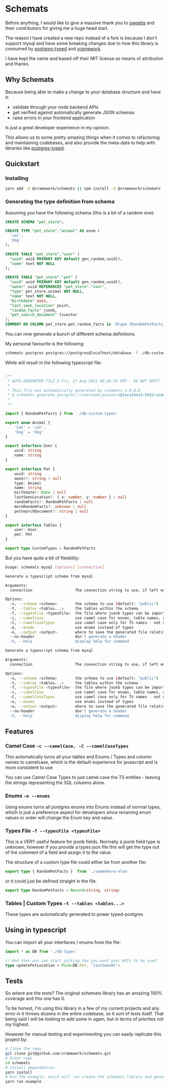 # Schemats

Before anything, I would like to give a massive thank you to [sweetiq](https://www.npmjs.com/package/schemats) and their contributors for giving me a huge head start.

The reason I have created a new repo instead of a fork is because I don't support mysql and have some breaking changes due to how this library is consumed by [postgres-typed](https://github.com/vramework/postgres-typed) and [vramework](https://vramework.io/).

I have kept the name and based off their MIT license as means of attribution and thanks.

## Why Schemats

Because being able to make a change to your database structure and have it:

- validate through your node backend APIs
- get verified against automatically generate JSON schemas
- raise errors in your frontend application 

Is just a great developer experience in my opinion.

This allows us to some pretty amazing things when it comes to refactoring and maintaining codebases, and
also provide the meta-data to help with libraries like [postgres-typed](https://github.com/vramework/postgres-typed). 

## Quickstart

### Installing

```bash
yarn add -d @vramework/schemats || npm install -d @vramework/schemats
```

### Generating the type definition from schema

Assuming you have the following schema (this is a bit of a random one):

```sql
CREATE SCHEMA "pet_store";

CREATE TYPE "pet_store"."animal" AS enum (
  'cat',
  'dog'
);

CREATE TABLE "pet_store"."user" (
  "uuid" uuid PRIMARY KEY default gen_random_uuid(),
  "name" text NOT NULL
);

CREATE TABLE "pet_store"."pet" (
  "uuid" uuid PRIMARY KEY default gen_random_uuid(),
  "owner" uuid REFERENCES "pet_store"."user",
  "type" pet_store.animal NOT NULL,
  "name" text NOT NULL,
  "birthdate" date,
  "last_seen_location" point,
  "random_facts" jsonb,
  "pet_search_document" tsvector
);
COMMENT ON COLUMN pet_store.pet.random_facts is '@type {RandomPetFacts}';
```

You can now generate a bunch of different schema definitions.

My personal favourite is the following:

```bash
schemats postgres postgres://postgres@localhost/database -f ./db-custom-types.ts -s pet_store -c -e -o db-types.ts
```

While will result in the following typescript file: 

```typescript

/**
 * AUTO-GENERATED FILE @ Fri, 27 Aug 2021 08:26:50 GMT - DO NOT EDIT!
 *
 * This file was automatically generated by schemats v.0.0.8
 * $ schemats generate postgres://username:password@localhost:5432/schemats -C -s pet_store
 *
 */

import { RandomPetFacts } from './db-custom-types'

export enum Animal {
	'Cat' = 'cat',
	'Dog' = 'dog' 
}

export interface User { 
	uuid: string
	name: string 
}

export interface Pet { 
	uuid: string
	owner?: string | null
	type: Animal
	name: string
	birthdate?: Date | null
	lastSeenLocation?: { x: number, y: number } | null
	randomFacts?: RandomPetFacts | null
	moreRandomFacts?: unknown | null 
	petSearchDocument?: string | null
}

export interface Tables {
    user: User,
	pet: Pet
}

export type CustomTypes = RandomPetFacts
```

But you have quite a bit of flexbility:

```bash
Usage: schemats mysql [options] [connection]

Generate a typescript schema from mysql

Arguments:
  connection                   The connection string to use, if left empty will use env variables

Options:
  -s, --schema <schema>        the schema to use (default: "public")
  -t, --tables <tables...>     the tables within the schema
  -f, --typesFile <typesFile>  the file where jsonb types can be imported from
  -c, --camelCase              use camel case for enums, table names, and column names
  -C, --camelCaseTypes         use camel case only for TS names - not modifying the column names
  -e, --enums                  use enums instead of types
  -o, --output <output>        where to save the generated file relative to the current working directory
  --no-header                  don't generate a header
  -h, --help                   display help for command
```

```bash
Generate a typescript schema from mysql

Arguments:
  connection                   The connection string to use, if left empty will use env variables

Options:
  -s, --schema <schema>        the schema to use (default: "public")
  -t, --tables <tables...>     the tables within the schema
  -f, --typesFile <typesFile>  the file where jsonb types can be imported from
  -c, --camelCase              use camel case for enums, table names, and column names
  -C, --camelCaseTypes         use camel case only for TS names - not modifying the column names
  -e, --enums                  use enums instead of types
  -o, --output <output>        where to save the generated file relative to the current working directory
  --no-header                  don't generate a header
  -h, --help                   display help for command
```

## Features

### Camel Case `-c --camelCase, -C --camelCaseTypes`

This automatically turns all your tables and Enums / Types and column names to camelcase, which is the default
experience for javascript and is more consistent to use

You can use Camel Case Types to just camel case the TS entities - leaving the strings representing 
the SQL columns alone.

### Enums `-e --enums`

Using enums turns all postgres enums into Enums instead of normal types, which is just a
preference aspect for developers since renaming enum values or order will change the Enum
key and value.

### Types File `-f --typesFile <typesFile>`

This is a VERY useful feature for jsonb fields. Normally a jsonb field type is unknown, 
however if you provide a types json file this will get the type out of the comment 
of a field and assign it to the value.

The structure of a custom type file could either be from another file:

```typescript
export type { RandomPetFacts }  from './somewhere-else'
```

or it could just be defined straight in the file.

```typescript
export type RandomPetFacts = Record<string, string>
```

### Tables | Custom Types `-t --tables <tables...>`

These types are automatically generated to power typed-postgres

## Using in typescript

You can import all your interfaces / enums from the file:

```typescript
import * as DB from './db-types'

// And then you can start picking how you want your APIs to be used:
type updatePetLocation = Pick<DB.Pet, 'lastSeenAt'>
```

## Tests

So where are the tests? The original schemats library has an amazing 100% coverage and this one has 0.

To be honest, I'm using this library in a few of my current projects and any error in it throws dozens 
in the entire codebase, so it sort of tests itself. That being said I will be looking to add some in again,
but in terms of priorties not my highest.

However for manual testing and experimenting you can easily replicate this project by:

```bash
# Clone the repo
git clone git@github.com:vramework/schemats.git
# Enter repo
cd schemats
# Install dependencies
yarn install
# Run the example, which will run create the schemats library and generate the db-types library
yarn run example
```

